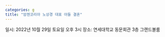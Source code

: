 ```yaml
---
categories: g
title: "암젠코리아 노상경 대표 아들 결혼"
---
```

일시: 2022년 10월 29일 토요일 오후 3시 장소: 연세대학교 동문회관 3층 그랜드볼룸